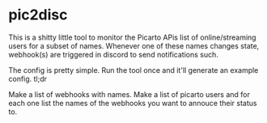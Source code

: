 # pic2disc

This is a shitty little tool to monitor the Picarto APis list of online/streaming users for a subset of names. Whenever one of these names changes state, webhook(s) are triggered in discord to send notifications such.

The config is pretty simple. Run the tool once and it'll generate an example config. tl;dr

Make a list of webhooks with names.
Make a list of picarto users and for each one list the names of the webhooks you want to annouce their status to.
